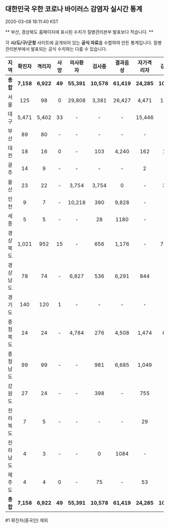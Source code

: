 
## 대한민국 우한 코로나 바이러스 감염자 실시간 통계
2020-03-08 18:11:40 KST

** 부산, 경상북도 홈페이지에 표시된 수치가 질병관리본부 발표보다 적습니다. **

각 **시/도/구/군청** 사이트에 공개되어 있는 **공식 자료**를 수합하여 만든 통계입니다.
질병관리본부에서 발표되는 공식 수치와는 다를 수 있습니다.


        
|  지역  | 확진자 |  격리자  |  사망  |  의사환자  |  검사중  |  결과음성  |  자가격리자  |  감시중  |  감시해제  |  퇴원  |
|:------:|:------:|:--------:|:--------:|:----------:|:--------:|:----------------:|:------------:|:--------:|:----------:|:--:|
|**총합**|**7,158**|**6,922**|**49**|**55,391**|**10,578**|**61,419**|**24,285**|**10,626**|**7,028**|**163**|
|서울|125|98|0|29,808|3,381|26,427|4,471|1,623|2,848|27|
|대구|5,471|5,402|33 |-|-|-|15,446|-|-|36 |
|부산|89|80|-|-|-|-|-|-|-|9|
|대전|18|16|0|-|103|4,240|162|162|186|2|
|광주|14|9|-|-|-|-|2|-|-|3|
|울산|23|22|-|3,754|3,754|0|-|351|175|1|
|인천|9|7|-|10,218|390|9,828|-|-|-|2|
|세종|5|5|-|-|28|1180|-|-|-|-|
|경상북도|1,021|952|15|-|656|1,176|-|7,746|2,667|54|
|경상남도|78|74|-|6,827|536|6,291|844|-|-|4|
|경기도|140|120|1|-|-|-|-|-|-|19|
|충청북도|24|24|-|4,784|276|4,508|1,474|685|789|-|
|충청남도|99|99|-|-|981|6,685|1,049|-|-|-|
|강원도|27|24|-|-|398|-|755|-|-|3|
|전라북도|7|5|-|-|-|-|29|-|-|2|
|전라남도|4|3|-|-|0|1084|-|59|168|1|
|제주도|4|4|0|-|75|-|53|-|195|-|
|**총합**|**7,158**|**6,922**|**49**|**55,391**|**10,578**|**61,419**|**24,285**|**10,626**|**7,028**|**163**|

        

#1 확진자(중국인) 제외
    